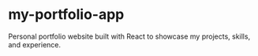 # my-portfolio-app
Personal portfolio website built with React to showcase my projects, skills, and experience.
